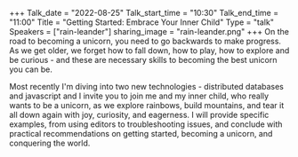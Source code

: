 +++
Talk_date = "2022-08-25"
Talk_start_time = "10:30"
Talk_end_time = "11:00"
Title = "Getting Started: Embrace Your Inner Child"
Type = "talk"
Speakers = ["rain-leander"]
sharing_image = "rain-leander.png"
+++
On the road to becoming a unicorn, you need to go backwards to make progress. As we get older, we forget how to fall down, how to play, how to explore and be curious - and these are necessary skills to becoming the best unicorn you can be. 

Most recently I'm diving into two new technologies - distributed databases and javascript and I invite you to join me and my inner child, who really wants to be a unicorn, as we explore rainbows, build mountains, and tear it all down again with joy, curiosity, and eagerness. I will provide specific examples, from using editors to troubleshooting issues, and conclude with practical recommendations on getting started, becoming a unicorn, and conquering the world.
